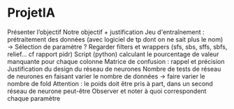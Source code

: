# ProjetIA

Présenter l’objectif
Notre objectif + justification
Jeu d'entraînement : prétraitement des données (avec logiciel de tp dont on ne sait plus le nom)
    → Sélection de paramètre ? Regarder filters et wrappers (sfs, sbs, sffs, sbfs, relief… cf rapport pidr)
Script (python) calculant le pourcentage de valeur manquante pour chaque colonne
Matrice de confusion : rappel et précision
Justification du design du réseau de neurones
Nombre de tests de réseau de neurones en faisant varier le nombre de données
        → faire varier le nombre de fold
Attention : le poids doit être pris à part, dans un second réseau de neurone peut-être
Observer et noter à quoi correspondent chaque paramètre
